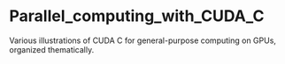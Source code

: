 # Parallel_computing_with_CUDA_C
Various illustrations of CUDA C for general-purpose computing on GPUs, organized thematically.
